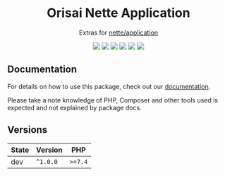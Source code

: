 <h1 align="center">Orisai Nette Application</h1>

<p align="center">
	Extras for <a href="https://github.com/nette/application/">nette/application</a>
</p>

<p align=center>
  <a href="https://github.com/orisai/nette-application/actions?query=workflow%3Aci"><img src="https://github.com/orisai/nette-application/workflows/ci/badge.svg"></a>
  <a href="https://coveralls.io/r/orisai/nette-application"><img src="https://badgen.net/coveralls/c/github/orisai/nette-application/v1.x?cache=300"></a>
  <a href="https://dashboard.stryker-mutator.io/reports/github.com/orisai/nette-application/v1.x"><img src="https://badge.stryker-mutator.io/github.com/orisai/nette-application/v1.x"></a>
  <a href="https://packagist.org/packages/orisai/nette-application"><img src="https://badgen.net/packagist/dt/orisai/nette-application?cache=3600"></a>
  <a href="https://packagist.org/packages/orisai/nette-application"><img src="https://badgen.net/packagist/v/orisai/nette-application?cache=3600"></a>
  <a href="https://choosealicense.com/licenses/mpl-2.0/"><img src="https://badgen.net/badge/license/MPL-2.0/blue?cache=3600"></a>
<p>

## Documentation

For details on how to use this package, check out our [documentation](docs/README.md).

Please take a note knowledge of PHP, Composer and other tools used is expected and not explained by package docs.

## Versions

| State  | Version      | PHP     |
|--------|--------------|---------|
| dev    | `^1.0.0`     | `>=7.4` |
